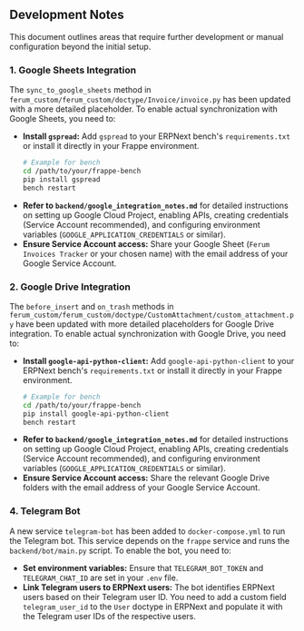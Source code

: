 ## Development Notes

This document outlines areas that require further development or manual configuration beyond the initial setup.

### 1. Google Sheets Integration

The `sync_to_google_sheets` method in `ferum_custom/ferum_custom/doctype/Invoice/invoice.py` has been updated with a more detailed placeholder. To enable actual synchronization with Google Sheets, you need to:

*   **Install `gspread`:** Add `gspread` to your ERPNext bench's `requirements.txt` or install it directly in your Frappe environment.
    ```bash
    # Example for bench
    cd /path/to/your/frappe-bench
    pip install gspread
    bench restart
    ```
*   **Refer to `backend/google_integration_notes.md`** for detailed instructions on setting up Google Cloud Project, enabling APIs, creating credentials (Service Account recommended), and configuring environment variables (`GOOGLE_APPLICATION_CREDENTIALS` or similar).
*   **Ensure Service Account access:** Share your Google Sheet (`Ferum Invoices Tracker` or your chosen name) with the email address of your Google Service Account.

### 2. Google Drive Integration

The `before_insert` and `on_trash` methods in `ferum_custom/ferum_custom/doctype/CustomAttachment/custom_attachment.py` have been updated with more detailed placeholders for Google Drive integration. To enable actual synchronization with Google Drive, you need to:

*   **Install `google-api-python-client`:** Add `google-api-python-client` to your ERPNext bench's `requirements.txt` or install it directly in your Frappe environment.
    ```bash
    # Example for bench
    cd /path/to/your/frappe-bench
    pip install google-api-python-client
    bench restart
    ```
*   **Refer to `backend/google_integration_notes.md`** for detailed instructions on setting up Google Cloud Project, enabling APIs, creating credentials (Service Account recommended), and configuring environment variables (`GOOGLE_APPLICATION_CREDENTIALS` or similar).
*   **Ensure Service Account access:** Share the relevant Google Drive folders with the email address of your Google Service Account.

### 4. Telegram Bot

A new service `telegram-bot` has been added to `docker-compose.yml` to run the Telegram bot. This service depends on the `frappe` service and runs the `backend/bot/main.py` script. To enable the bot, you need to:

*   **Set environment variables:** Ensure that `TELEGRAM_BOT_TOKEN` and `TELEGRAM_CHAT_ID` are set in your `.env` file.
*   **Link Telegram users to ERPNext users:** The bot identifies ERPNext users based on their Telegram user ID. You need to add a custom field `telegram_user_id` to the `User` doctype in ERPNext and populate it with the Telegram user IDs of the respective users.